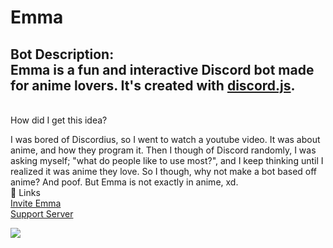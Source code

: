 
# Emma
Bot Description: 
<br>
Emma is a fun and interactive Discord bot made for anime lovers. It's created with [discord.js](https://discord.js.org/#/).
-
<br>
How did I get this idea?

I was bored of Discordius, so I went to watch a youtube video. It was about anime, and how they program it. Then I though of Discord randomly, I was asking myself; "what do people like to use most?", and I keep thinking until I realized it was anime they love. So I though, why not make a bot based off anime? And poof. But Emma is not exactly in anime, xd.
<br>
🔗 Links 
<br>
[Invite Emma](https://discordapp.com/oauth2/authorize?client_id=326383378553241600&scope=bot&permissions=1141238903)
<br>
[Support Server](https://discord.gg/mjxvAQZ)

![](https://cdn.discordapp.com/attachments/287328952421449735/326749950543134731/a004f8822a9b1bc0546f359cce655669.jpg)

